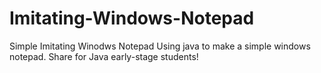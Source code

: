 # Imitating-Windows-Notepad
Simple Imitating Winodws Notepad
Using java to make a simple windows notepad.
Share for Java early-stage students!
